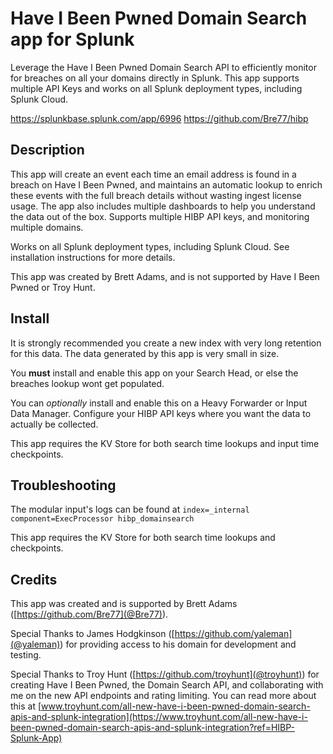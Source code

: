 # Have I Been Pwned Domain Search app for Splunk

Leverage the Have I Been Pwned Domain Search API to efficiently monitor for breaches on all your domains directly in Splunk. This app supports multiple API Keys and works on all Splunk deployment types, including Splunk Cloud.

https://splunkbase.splunk.com/app/6996
https://github.com/Bre77/hibp

## Description

This app will create an event each time an email address is found in a breach on Have I Been Pwned, and maintains an automatic lookup to enrich these events with the full breach details without wasting ingest license usage. The app also includes multiple dashboards to help you understand the data out of the box. Supports multiple HIBP API keys, and monitoring multiple domains.

Works on all Splunk deployment types, including Splunk Cloud. See installation instructions for more details.

This app was created by Brett Adams, and is not supported by Have I Been Pwned or Troy Hunt.

## Install

It is strongly recommended you create a new index with very long retention for this data. The data generated by this app is very small in size.

You **must** install and enable this app on your Search Head, or else the breaches lookup wont get populated.

You can _optionally_ install and enable this on a Heavy Forwarder or Input Data Manager. Configure your HIBP API keys where you want the data to actually be collected.

This app requires the KV Store for both search time lookups and input time checkpoints.

## Troubleshooting

The modular input's logs can be found at `index=_internal component=ExecProcessor hibp_domainsearch`

This app requires the KV Store for both search time lookups and checkpoints.

## Credits

This app was created and is supported by Brett Adams ([https://github.com/Bre77](@Bre77)).

Special Thanks to James Hodgkinson ([https://github.com/yaleman](@yaleman)) for providing access to his domain for development and testing.

Special Thanks to Troy Hunt ([https://github.com/troyhunt](@troyhunt)) for creating Have I Been Pwned, the Domain Search API, and collaborating with me on the new API endpoints and rating limiting. You can read more about this at [www.troyhunt.com/all-new-have-i-been-pwned-domain-search-apis-and-splunk-integration](https://www.troyhunt.com/all-new-have-i-been-pwned-domain-search-apis-and-splunk-integration?ref=HIBP-Splunk-App)
